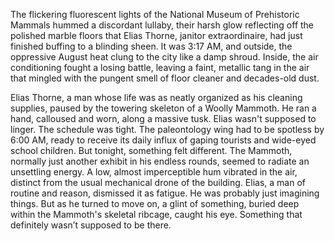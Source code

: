 The flickering fluorescent lights of the National Museum of Prehistoric Mammals hummed a discordant lullaby, their harsh glow reflecting off the polished marble floors that Elias Thorne, janitor extraordinaire, had just finished buffing to a blinding sheen. It was 3:17 AM, and outside, the oppressive August heat clung to the city like a damp shroud. Inside, the air conditioning fought a losing battle, leaving a faint, metallic tang in the air that mingled with the pungent smell of floor cleaner and decades-old dust.

Elias Thorne, a man whose life was as neatly organized as his cleaning supplies, paused by the towering skeleton of a Woolly Mammoth. He ran a hand, calloused and worn, along a massive tusk. Elias wasn't supposed to linger. The schedule was tight. The paleontology wing had to be spotless by 6:00 AM, ready to receive its daily influx of gaping tourists and wide-eyed school children. But tonight, something felt different. The Mammoth, normally just another exhibit in his endless rounds, seemed to radiate an unsettling energy. A low, almost imperceptible hum vibrated in the air, distinct from the usual mechanical drone of the building. Elias, a man of routine and reason, dismissed it as fatigue. He was probably just imagining things. But as he turned to move on, a glint of something, buried deep within the Mammoth's skeletal ribcage, caught his eye. Something that definitely wasn’t supposed to be there.
